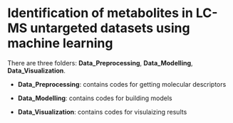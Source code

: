 <h1>Identification of metabolites in LC-MS untargeted datasets using machine learning</h1>

There are three folders: <strong>Data_Preprocessing</strong>, <strong>Data_Modelling</strong>, <strong>Data_Visualization</strong>.

* <strong>Data_Preprocessing</strong>: contains codes for getting molecular descriptors

* <strong>Data_Modelling</strong>: contains codes for building models

* <strong>Data_Visualization</strong>: contains codes for visulaizing results

